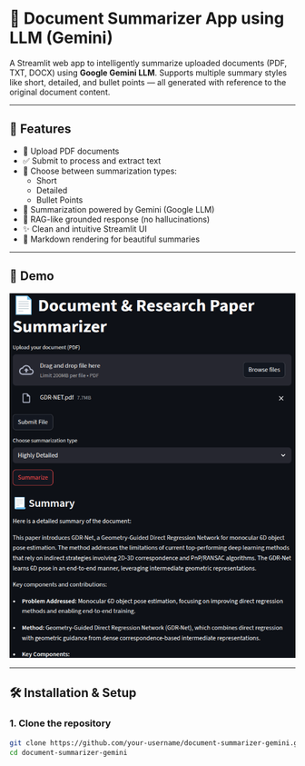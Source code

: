 # 📄 Document Summarizer App using LLM (Gemini)

A Streamlit web app to intelligently summarize uploaded documents (PDF, TXT, DOCX) using **Google Gemini LLM**. Supports multiple summary styles like short, detailed, and bullet points — all generated with reference to the original document content.

---

## 🚀 Features

- 📁 Upload PDF documents
- ✅ Submit to process and extract text
- 🔄 Choose between summarization types:
  - Short
  - Detailed
  - Bullet Points
- 💬 Summarization powered by Gemini (Google LLM)
- 🧠 RAG-like grounded response (no hallucinations)
- ✨ Clean and intuitive Streamlit UI
- 📝 Markdown rendering for beautiful summaries

---

## 🎥 Demo

![App Demo](img_1.png)

---

## 🛠️ Installation & Setup

### 1. Clone the repository

```bash
git clone https://github.com/your-username/document-summarizer-gemini.git
cd document-summarizer-gemini

